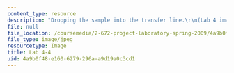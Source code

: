 ```yaml
---
content_type: resource
description: "Dropping the sample into the transfer line.\r\n(Lab 4 image)"
file: null
file_location: /coursemedia/2-672-project-laboratory-spring-2009/4a9b0f48e1606279296aa9d19a0c3cd1_lab44.jpg
file_type: image/jpeg
resourcetype: Image
title: Lab 4-4
uid: 4a9b0f48-e160-6279-296a-a9d19a0c3cd1
---
```

